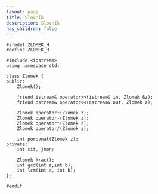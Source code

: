 ```yaml
---
layout: page
title: Slovnik
description: Slovník
has_children: false
---
```


    #ifndef ZLOMEK_H
    #define ZLOMEK_H

    #include <iostream>
    using namespace std;

    class Zlomek {
    public:
	    Zlomek();
	
	    friend istream& operator>>(istream& in, Zlomek &z);
	    friend ostream& operator<<(ostream& out, Zlomek z);
	
	    Zlomek operator+(Zlomek z);
	    Zlomek operator-(Zlomek z);
	    Zlomek operator*(Zlomek z);
	    Zlomek operator/(Zlomek z);
	
	    int porovnat(Zlomek z);
    private:
	    int cit, jmen;
	
	    Zlomek krac();
	    int gcd(int a,int b);
	    int lcm(int a, int b);
    };

    #endif